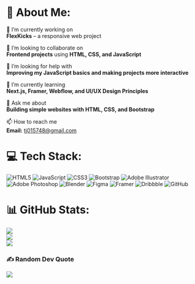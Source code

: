 # 💫 About Me:
🔭 I’m currently working on  
**FlexKicks** – a responsive web project  

👯 I’m looking to collaborate on  
**Frontend projects** using **HTML, CSS, and JavaScript**  

🤝 I’m looking for help with  
**Improving my JavaScript basics and making projects more interactive**  

🌱 I’m currently learning  
**Next.js, Framer, Webflow, and UI/UX Design Principles**  

💬 Ask me about  
**Building simple websites with HTML, CSS, and Bootstrap**  

📫 How to reach me  
**Email:** tj015748@gmail.com  



# 💻 Tech Stack:
![HTML5](https://img.shields.io/badge/html5-%23E34F26.svg?style=plastic&logo=html5&logoColor=white) ![JavaScript](https://img.shields.io/badge/javascript-%23323330.svg?style=plastic&logo=javascript&logoColor=%23F7DF1E) ![CSS3](https://img.shields.io/badge/css3-%231572B6.svg?style=plastic&logo=css3&logoColor=white) ![Bootstrap](https://img.shields.io/badge/bootstrap-%238511FA.svg?style=plastic&logo=bootstrap&logoColor=white) ![Adobe Illustrator](https://img.shields.io/badge/adobe%20illustrator-%23FF9A00.svg?style=plastic&logo=adobe%20illustrator&logoColor=white) ![Adobe Photoshop](https://img.shields.io/badge/adobe%20photoshop-%2331A8FF.svg?style=plastic&logo=adobe%20photoshop&logoColor=white) ![Blender](https://img.shields.io/badge/blender-%23F5792A.svg?style=plastic&logo=blender&logoColor=white) ![Figma](https://img.shields.io/badge/figma-%23F24E1E.svg?style=plastic&logo=figma&logoColor=white) ![Framer](https://img.shields.io/badge/Framer-black?style=plastic&logo=framer&logoColor=blue) ![Dribbble](https://img.shields.io/badge/Dribbble-EA4C89?style=plastic&logo=dribbble&logoColor=white) ![GitHub](https://img.shields.io/badge/github-%23121011.svg?style=plastic&logo=github&logoColor=white)
# 📊 GitHub Stats:
![](https://github-readme-stats.vercel.app/api?username=pxp-tejas&theme=dark&hide_border=false&include_all_commits=false&count_private=false)<br/>
![](https://nirzak-streak-stats.vercel.app/?user=pxp-tejas&theme=dark&hide_border=false)<br/>
![](https://github-readme-stats.vercel.app/api/top-langs/?username=pxp-tejas&theme=dark&hide_border=false&include_all_commits=false&count_private=false&layout=compact)


### ✍️ Random Dev Quote
![](https://quotes-github-readme.vercel.app/api?type=horizontal&theme=tokyonight)

